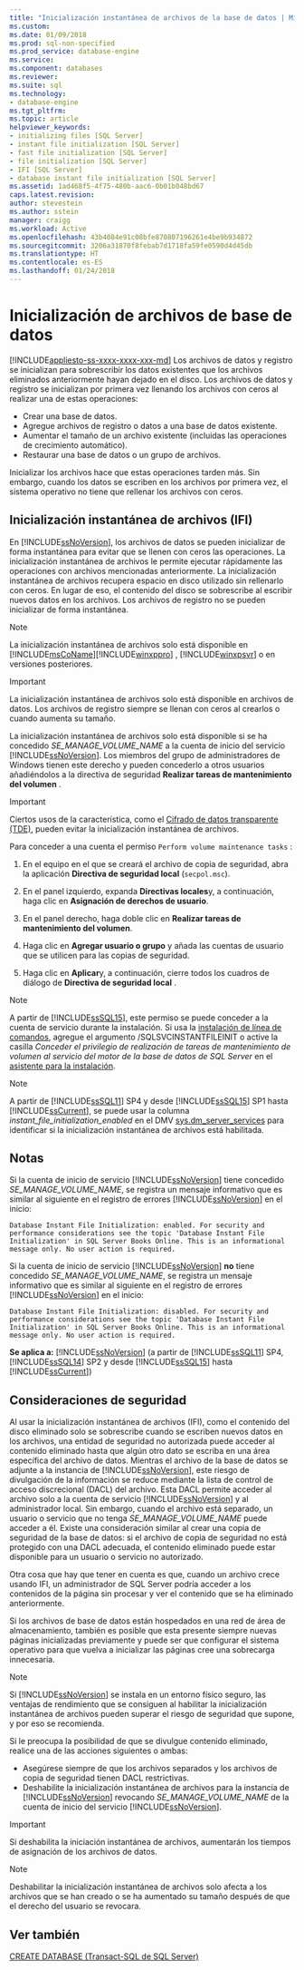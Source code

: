 ```yaml
---
title: "Inicialización instantánea de archivos de la base de datos | Microsoft Docs"
ms.custom: 
ms.date: 01/09/2018
ms.prod: sql-non-specified
ms.prod_service: database-engine
ms.service: 
ms.component: databases
ms.reviewer: 
ms.suite: sql
ms.technology:
- database-engine
ms.tgt_pltfrm: 
ms.topic: article
helpviewer_keywords:
- initializing files [SQL Server]
- instant file initialization [SQL Server]
- fast file initialization [SQL Server]
- file initialization [SQL Server]
- IFI [SQL Server]
- database instant file initialization [SQL Server]
ms.assetid: 1ad468f5-4f75-480b-aac6-0b01b048bd67
caps.latest.revision: 
author: stevestein
ms.author: sstein
manager: craigg
ms.workload: Active
ms.openlocfilehash: 43b4084e91c08bfe870807196261e4be9b934872
ms.sourcegitcommit: 3206a31870f8febab7d1718fa59fe0590d4d45db
ms.translationtype: HT
ms.contentlocale: es-ES
ms.lasthandoff: 01/24/2018
---
```

# <a name="database-file-initialization"></a>Inicialización de archivos de base de datos
[!INCLUDE[appliesto-ss-xxxx-xxxx-xxx-md](../../includes/appliesto-ss-xxxx-xxxx-xxx-md.md)] Los archivos de datos y registro se inicializan para sobrescribir los datos existentes que los archivos eliminados anteriormente hayan dejado en el disco. Los archivos de datos y registro se inicializan por primera vez llenando los archivos con ceros al realizar una de estas operaciones:  
  
- Crear una base de datos.  
- Agregue archivos de registro o datos a una base de datos existente.  
- Aumentar el tamaño de un archivo existente (incluidas las operaciones de crecimiento automático).  
- Restaurar una base de datos o un grupo de archivos.  
  
Inicializar los archivos hace que estas operaciones tarden más. Sin embargo, cuando los datos se escriben en los archivos por primera vez, el sistema operativo no tiene que rellenar los archivos con ceros.  
  
## <a name="instant-file-initialization-ifi"></a>Inicialización instantánea de archivos (IFI)  
En [!INCLUDE[ssNoVersion](../../includes/ssnoversion-md.md)], los archivos de datos se pueden inicializar de forma instantánea para evitar que se llenen con ceros las operaciones. La inicialización instantánea de archivos le permite ejecutar rápidamente las operaciones con archivos mencionadas anteriormente. La inicialización instantánea de archivos recupera espacio en disco utilizado sin rellenarlo con ceros. En lugar de eso, el contenido del disco se sobrescribe al escribir nuevos datos en los archivos. Los archivos de registro no se pueden inicializar de forma instantánea.  
  
> [!NOTE]  
> La inicialización instantánea de archivos solo está disponible en [!INCLUDE[msCoName](../../includes/msconame-md.md)][!INCLUDE[winxppro](../../includes/winxppro-md.md)] , [!INCLUDE[winxpsvr](../../includes/winxpsvr-md.md)] o en versiones posteriores.  

> [!IMPORTANT]
> La inicialización instantánea de archivos solo está disponible en archivos de datos. Los archivos de registro siempre se llenan con ceros al crearlos o cuando aumenta su tamaño.
  
La inicialización instantánea de archivos solo está disponible si se ha concedido *SE_MANAGE_VOLUME_NAME* a la cuenta de inicio del servicio [!INCLUDE[ssNoVersion](../../includes/ssnoversion-md.md)]. Los miembros del grupo de administradores de Windows tienen este derecho y pueden concederlo a otros usuarios añadiéndolos a la directiva de seguridad **Realizar tareas de mantenimiento del volumen** .  
  
> [!IMPORTANT]
> Ciertos usos de la característica, como el [Cifrado de datos transparente (TDE)](../../relational-databases/security/encryption/transparent-data-encryption.md), pueden evitar la inicialización instantánea de archivos.  
  
Para conceder a una cuenta el permiso `Perform volume maintenance tasks` :  
  
1.  En el equipo en el que se creará el archivo de copia de seguridad, abra la aplicación **Directiva de seguridad local** (`secpol.msc`).  
  
2.  En el panel izquierdo, expanda **Directivas locales**y, a continuación, haga clic en **Asignación de derechos de usuario**.  
  
3.  En el panel derecho, haga doble clic en **Realizar tareas de mantenimiento del volumen**.  
  
4.  Haga clic en **Agregar usuario o grupo** y añada las cuentas de usuario que se utilicen para las copias de seguridad.  
  
5.  Haga clic en **Aplicar**y, a continuación, cierre todos los cuadros de diálogo de **Directiva de seguridad local** .  

> [!NOTE]
> A partir de [!INCLUDE[ssSQL15](../../includes/sssql15-md.md)], este permiso se puede conceder a la cuenta de servicio durante la instalación. Si usa la [instalación de línea de comandos](../../database-engine/install-windows/install-sql-server-from-the-command-prompt.md), agregue el argumento /SQLSVCINSTANTFILEINIT o active la casilla *Conceder el privilegio de realización de tareas de mantenimiento de volumen al servicio del motor de la base de datos de SQL Server* en el [asistente para la instalación](../../database-engine/install-windows/install-sql-server-from-the-installation-wizard-setup.md).

> [!NOTE]
> A partir de [!INCLUDE[ssSQL11](../../includes/sssql11-md.md)] SP4 y desde [!INCLUDE[ssSQL15](../../includes/sssql15-md.md)] SP1 hasta [!INCLUDE[ssCurrent](../../includes/sscurrent-md.md)], se puede usar la columna *instant_file_initialization_enabled* en el DMV [sys.dm_server_services](../../relational-databases/system-dynamic-management-views/sys-dm-server-services-transact-sql.md) para identificar si la inicialización instantánea de archivos está habilitada.

## <a name="remarks"></a>Notas
Si la cuenta de inicio de servicio [!INCLUDE[ssNoVersion](../../includes/ssnoversion-md.md)] tiene concedido *SE_MANAGE_VOLUME_NAME*, se registra un mensaje informativo que es similar al siguiente en el registro de errores [!INCLUDE[ssNoVersion](../../includes/ssnoversion-md.md)] en el inicio: 

```
Database Instant File Initialization: enabled. For security and performance considerations see the topic 'Database Instant File Initialization' in SQL Server Books Online. This is an informational message only. No user action is required.
```

Si la cuenta de inicio de servicio [!INCLUDE[ssNoVersion](../../includes/ssnoversion-md.md)] **no** tiene concedido *SE_MANAGE_VOLUME_NAME*, se registra un mensaje informativo que es similar al siguiente en el registro de errores [!INCLUDE[ssNoVersion](../../includes/ssnoversion-md.md)] en el inicio: 

```
Database Instant File Initialization: disabled. For security and performance considerations see the topic 'Database Instant File Initialization' in SQL Server Books Online. This is an informational message only. No user action is required.
```

**Se aplica a:** [!INCLUDE[ssNoVersion](../../includes/ssnoversion-md.md)] (a partir de [!INCLUDE[ssSQL11](../../includes/sssql11-md.md)] SP4, [!INCLUDE[ssSQL14](../../includes/sssql14-md.md)] SP2 y desde [!INCLUDE[ssSQL15](../../includes/sssql15-md.md)] hasta [!INCLUDE[ssCurrent](../../includes/sscurrent-md.md)])

## <a name="security-considerations"></a>Consideraciones de seguridad  
Al usar la inicialización instantánea de archivos (IFI), como el contenido del disco eliminado solo se sobrescribe cuando se escriben nuevos datos en los archivos, una entidad de seguridad no autorizada puede acceder al contenido eliminado hasta que algún otro dato se escriba en una área específica del archivo de datos. Mientras el archivo de la base de datos se adjunte a la instancia de [!INCLUDE[ssNoVersion](../../includes/ssnoversion-md.md)], este riesgo de divulgación de la información se reduce mediante la lista de control de acceso discrecional (DACL) del archivo. Esta DACL permite acceder al archivo solo a la cuenta de servicio [!INCLUDE[ssNoVersion](../../includes/ssnoversion-md.md)] y al administrador local. Sin embargo, cuando el archivo está separado, un usuario o servicio que no tenga *SE_MANAGE_VOLUME_NAME* puede acceder a él. Existe una consideración similar al crear una copia de seguridad de la base de datos: si el archivo de copia de seguridad no está protegido con una DACL adecuada, el contenido eliminado puede estar disponible para un usuario o servicio no autorizado.  

Otra cosa que hay que tener en cuenta es que, cuando un archivo crece usando IFI, un administrador de SQL Server podría acceder a los contenidos de la página sin procesar y ver el contenido que se ha eliminado anteriormente.

Si los archivos de base de datos están hospedados en una red de área de almacenamiento, también es posible que esta presente siempre nuevas páginas inicializadas previamente y puede ser que configurar el sistema operativo para que vuelva a inicializar las páginas cree una sobrecarga innecesaria.
 
> [!NOTE]
> Si [!INCLUDE[ssNoVersion](../../includes/ssnoversion-md.md)] se instala en un entorno físico seguro, las ventajas de rendimiento que se consiguen al habilitar la inicialización instantánea de archivos pueden superar el riesgo de seguridad que supone, y por eso se recomienda.
  
Si le preocupa la posibilidad de que se divulgue contenido eliminado, realice una de las acciones siguientes o ambas:  
  
- Asegúrese siempre de que los archivos separados y los archivos de copia de seguridad tienen DACL restrictivas.  
- Deshabilite la inicialización instantánea de archivos para la instancia de [!INCLUDE[ssNoVersion](../../includes/ssnoversion-md.md)] revocando *SE_MANAGE_VOLUME_NAME* de la cuenta de inicio del servicio [!INCLUDE[ssNoVersion](../../includes/ssnoversion-md.md)]. 

> [!IMPORTANT]
> Si deshabilita la iniciación instantánea de archivos, aumentarán los tiempos de asignación de los archivos de datos.  
  
> [!NOTE]  
> Deshabilitar la inicialización instantánea de archivos solo afecta a los archivos que se han creado o se ha aumentado su tamaño después de que el derecho del usuario se revocara.  
  
## <a name="see-also"></a>Ver también  
 [CREATE DATABASE &#40;Transact-SQL de SQL Server&#41;](../../t-sql/statements/create-database-sql-server-transact-sql.md)  
  
  
